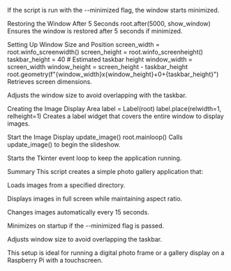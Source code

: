 If the script is run with the --minimized flag, the window starts minimized.

Restoring the Window After 5 Seconds
root.after(5000, show_window)
Ensures the window is restored after 5 seconds if minimized.

Setting Up Window Size and Position
screen_width = root.winfo_screenwidth()
screen_height = root.winfo_screenheight()
taskbar_height = 40  # Estimated taskbar height
window_width = screen_width
window_height = screen_height - taskbar_height
root.geometry(f"{window_width}x{window_height}+0+{taskbar_height}")
Retrieves screen dimensions.

Adjusts the window size to avoid overlapping with the taskbar.

Creating the Image Display Area
label = Label(root)
label.place(relwidth=1, relheight=1)
Creates a label widget that covers the entire window to display images.

Start the Image Display
update_image()
root.mainloop()
Calls update_image() to begin the slideshow.

Starts the Tkinter event loop to keep the application running.

Summary
This script creates a simple photo gallery application that:

Loads images from a specified directory.

Displays images in full screen while maintaining aspect ratio.

Changes images automatically every 15 seconds.

Minimizes on startup if the --minimized flag is passed.

Adjusts window size to avoid overlapping the taskbar.

This setup is ideal for running a digital photo frame or a gallery display on a Raspberry Pi with a touchscreen.

